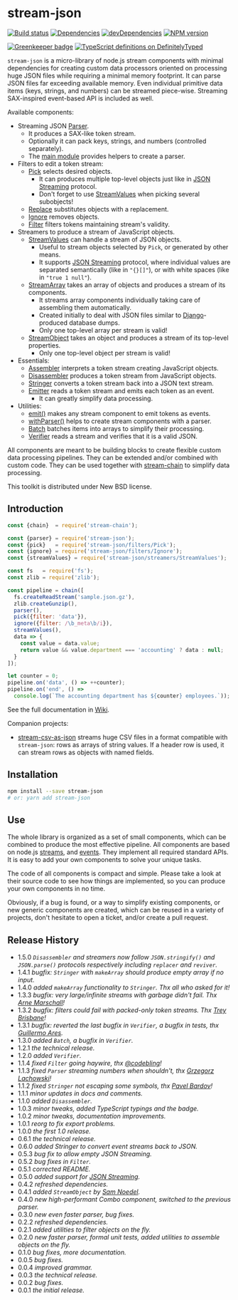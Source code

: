 # stream-json

[![Build status][travis-image]][travis-url]
[![Dependencies][deps-image]][deps-url]
[![devDependencies][dev-deps-image]][dev-deps-url]
[![NPM version][npm-image]][npm-url]

[![Greenkeeper badge](https://badges.greenkeeper.io/uhop/stream-json.svg)](https://greenkeeper.io/)
[![TypeScript definitions on DefinitelyTyped][definitelytyped-image]](definitelytyped-url)


`stream-json` is a micro-library of node.js stream components with minimal dependencies for creating custom data processors oriented on processing huge JSON files while requiring a minimal memory footprint. It can parse JSON files far exceeding available memory. Even individual primitive data items (keys, strings, and numbers) can be streamed piece-wise. Streaming SAX-inspired event-based API is included as well.

Available components:

* Streaming JSON [Parser](https://github.com/uhop/stream-json/wiki/Parser).
  * It produces a SAX-like token stream.
  * Optionally it can pack keys, strings, and numbers (controlled separately).
  * The [main module](https://github.com/uhop/stream-json/wiki/Main-module) provides helpers to create a parser.
* Filters to edit a token stream:
  * [Pick](https://github.com/uhop/stream-json/wiki/Pick) selects desired objects.
    * It can produces multiple top-level objects just like in [JSON Streaming](https://en.wikipedia.org/wiki/JSON_Streaming) protocol.
    * Don't forget to use [StreamValues](https://github.com/uhop/stream-json/wiki/StreamValues) when picking several subobjects!
  * [Replace](https://github.com/uhop/stream-json/wiki/Replace) substitutes objects with a replacement.
  * [Ignore](https://github.com/uhop/stream-json/wiki/Ignore) removes objects.
  * [Filter](https://github.com/uhop/stream-json/wiki/Filter) filters tokens maintaining stream's validity.
* Streamers to produce a stream of JavaScript objects.
  * [StreamValues](https://github.com/uhop/stream-json/wiki/StreamValues) can handle a stream of JSON objects.
    * Useful to stream objects selected by `Pick`, or generated by other means.
    * It supports [JSON Streaming](https://en.wikipedia.org/wiki/JSON_Streaming) protocol, where individual values are separated semantically (like in `"{}[]"`), or with white spaces (like in `"true 1 null"`).
  * [StreamArray](https://github.com/uhop/stream-json/wiki/StreamArray) takes an array of objects and produces a stream of its components.
    * It streams array components individually taking care of assembling them automatically.
    * Created initially to deal with JSON files similar to [Django](https://www.djangoproject.com/)-produced database dumps.
    * Only one top-level array per stream is valid!
  * [StreamObject](https://github.com/uhop/stream-json/wiki/StreamObject) takes an object and produces a stream of its top-level properties.
    * Only one top-level object per stream is valid!
* Essentials:
  * [Assembler](https://github.com/uhop/stream-json/wiki/Assembler) interprets a token stream creating JavaScript objects.
  * [Disassembler](https://github.com/uhop/stream-json/wiki/Disassembler) produces a token stream from JavaScript objects.
  * [Stringer](https://github.com/uhop/stream-json/wiki/Stringer) converts a token stream back into a JSON text stream.
  * [Emitter](https://github.com/uhop/stream-json/wiki/Emitter) reads a token stream and emits each token as an event.
    * It can greatly simplify data processing.
* Utilities:
  * [emit()](https://github.com/uhop/stream-json/wiki/emit()) makes any stream component to emit tokens as events.
  * [withParser()](https://github.com/uhop/stream-json/wiki/withParser()) helps to create stream components with a parser.
  * [Batch](https://github.com/uhop/stream-json/wiki/Batch) batches items into arrays to simplify their processing.
  * [Verifier](https://github.com/uhop/stream-json/wiki/Verifier) reads a stream and verifies that it is a valid JSON.

All components are meant to be building blocks to create flexible custom data processing pipelines. They can be extended and/or combined with custom code. They can be used together with [stream-chain](https://www.npmjs.com/package/stream-chain) to simplify data processing.

This toolkit is distributed under New BSD license.

## Introduction

```js
const {chain}  = require('stream-chain');

const {parser} = require('stream-json');
const {pick}   = require('stream-json/filters/Pick');
const {ignore} = require('stream-json/filters/Ignore');
const {streamValues} = require('stream-json/streamers/StreamValues');

const fs   = require('fs');
const zlib = require('zlib');

const pipeline = chain([
  fs.createReadStream('sample.json.gz'),
  zlib.createGunzip(),
  parser(),
  pick({filter: 'data'}),
  ignore({filter: /\b_meta\b/i}),
  streamValues(),
  data => {
    const value = data.value;
    return value && value.department === 'accounting' ? data : null;
  }
]);

let counter = 0;
pipeline.on('data', () => ++counter);
pipeline.on('end', () =>
  console.log(`The accounting department has ${counter} employees.`));
```

See the full documentation in [Wiki](https://github.com/uhop/stream-json/wiki).

Companion projects:

* [stream-csv-as-json](https://www.npmjs.com/package/stream-csv-as-json) streams huge CSV files in a format compatible with `stream-json`:
  rows as arrays of string values. If a header row is used, it can stream rows as objects with named fields.

## Installation

```bash
npm install --save stream-json
# or: yarn add stream-json
```

## Use

The whole library is organized as a set of small components, which can be combined to produce the most effective pipeline. All components are based on node.js
[streams](http://nodejs.org/api/stream.html), and [events](http://nodejs.org/api/events.html). They implement all required standard APIs. It is easy to add your
own components to solve your unique tasks.

The code of all components is compact and simple. Please take a look at their source code to see how things are implemented, so you can produce your own components
in no time.

Obviously, if a bug is found, or a way to simplify existing components, or new generic components are created, which can be reused in a variety of projects,
don't hesitate to open a ticket, and/or create a pull request.

## Release History

- 1.5.0 *`Disassembler` and streamers now follow `JSON.stringify()` and `JSON.parse()` protocols respectively including `replacer` and `reviver`.*
- 1.4.1 *bugfix: `Stringer` with `makeArray` should produce empty array if no input.*
- 1.4.0 *added `makeArray` functionality to `Stringer`. Thx all who asked for it!*
- 1.3.3 *bugfix: very large/infinite streams with garbage didn't fail. Thx [Arne Marschall](https://github.com/Disco1267)!*
- 1.3.2 *bugfix: filters could fail with packed-only token streams. Thx [Trey Brisbane](https://github.com/treybrisbane)!*
- 1.3.1 *bugfix: reverted the last bugfix in `Verifier`, a bugfix in tests, thx [Guillermo Ares](https://github.com/guillermoares).*
- 1.3.0 *added `Batch`, a bugfix in `Verifier`.*
- 1.2.1 *the technical release.*
- 1.2.0 *added `Verifier`.*
- 1.1.4 *fixed `Filter` going haywire, thx [@codebling](https://github.com/codebling)!*
- 1.1.3 *fixed `Parser` streaming numbers when shouldn't, thx [Grzegorz Lachowski](https://github.com/gregolsky)!*
- 1.1.2 *fixed `Stringer` not escaping some symbols, thx [Pavel Bardov](https://github.com/pbardov)!*
- 1.1.1 *minor updates in docs and comments.*
- 1.1.0 *added `Disassembler`.*
- 1.0.3 *minor tweaks, added TypeScript typings and the badge.*
- 1.0.2 *minor tweaks, documentation improvements.*
- 1.0.1 *reorg to fix export problems.*
- 1.0.0 *the first 1.0 release.*
- 0.6.1 *the technical release.*
- 0.6.0 *added Stringer to convert event streams back to JSON.*
- 0.5.3 *bug fix to allow empty JSON Streaming.*
- 0.5.2 *bug fixes in `Filter`.*
- 0.5.1 *corrected README.*
- 0.5.0 *added support for [JSON Streaming](https://en.wikipedia.org/wiki/JSON_Streaming).*
- 0.4.2 *refreshed dependencies.*
- 0.4.1 *added `StreamObject` by [Sam Noedel](https://github.com/delta62).*
- 0.4.0 *new high-performant Combo component, switched to the previous parser.*
- 0.3.0 *new even faster parser, bug fixes.*
- 0.2.2 *refreshed dependencies.*
- 0.2.1 *added utilities to filter objects on the fly.*
- 0.2.0 *new faster parser, formal unit tests, added utilities to assemble objects on the fly.*
- 0.1.0 *bug fixes, more documentation.*
- 0.0.5 *bug fixes.*
- 0.0.4 *improved grammar.*
- 0.0.3 *the technical release.*
- 0.0.2 *bug fixes.*
- 0.0.1 *the initial release.*

[npm-image]:      https://img.shields.io/npm/v/stream-json.svg
[npm-url]:        https://npmjs.org/package/stream-json
[deps-image]:     https://img.shields.io/david/uhop/stream-json.svg
[deps-url]:       https://david-dm.org/uhop/stream-json
[dev-deps-image]: https://img.shields.io/david/dev/uhop/stream-json.svg
[dev-deps-url]:   https://david-dm.org/uhop/stream-json?type=dev
[travis-image]:   https://img.shields.io/travis/uhop/stream-json.svg
[travis-url]:     https://travis-ci.org/uhop/stream-json
[definitelytyped-image]: https://img.shields.io/badge/DefinitelyTyped-.d.ts-blue.svg
[definitelytyped-url]:   https://definitelytyped.org
